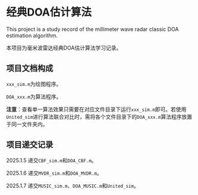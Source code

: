 # 经典DOA估计算法
This project is a study record of the millimeter wave radar classic DOA estimation algorithm.

本项目为毫米波雷达经典DOA估计算法学习记录。

## 项目文档构成

`xxx_sim.m`为绘图程序。

`DOA_xxx.m`为算法程序。

**注意**：查看单一算法效果只需要在对应文件目录下运行`xxx_sim.m`即可。若使用`United_sim`进行算法联合对比时，需将各个文件目录下的`DOA_xxx.m`算法程序放置于同一文件夹内。

## 项目递交记录

2025.1.5 递交`CBF_sim.m`和`DOA_CBF.m`。

2025.1.6 递交`MVDR_sim.m`和`DOA_MVDR.m`。

2025.1.7 递交`MUSIC_sim.m`、`DOA_MUSIC.m`和`United_sim`。
